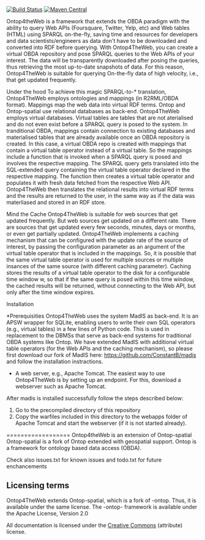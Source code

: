 [![Build Status](https://travis-ci.org/ontop/ontop.png?branch=develop)](https://travis-ci.org/ontop/ontop)
[![Maven Central](https://img.shields.io/maven-central/v/it.unibz.inf.ontop/ontop.svg)](http://search.maven.org/#search%7Cga%7C1%7Cg%3A%22it.unibz.inf.ontop%22)

Ontop4theWeb is a framework that extends the OBDA paradigm with the ability to query Web APIs (Foursquare, Twitter, Yelp, etc)  and Web tables (HTML)  using SPARQL 
on-the-fly, saving time and resources for developers and data scientists/engineers as data don't have to be downloaded and converted into RDF before querying. 
With Ontop4TheWeb, you can create a virtual OBDA repository and pose SPARQL queries to the Web APIs of your interest. The data will be transparently downloaded after
posing the queries, thus retrieving the most up-to-date snapshots of data. For this reason, Ontop4TheWeb is suitable for querying On-the-fly data of high velocity, i.e., 
that get updated frequently. 

Under the hood 
To achieve this magic SPARQL-to-* translation, Ontop4TheWeb employs ontologies and mappings (in R2RML/OBDA format). Mappings map the web data into 
virtual RDF terms. Ontop and Ontop-spatial use relational databases as back-end. Ontop4TheWeb employs virtual databases. Virtual tables are tables that are not 
aterialised and do not even exist before a SPARQL query is posed to the system. In tranditional OBDA, mappings contain connection to existing databases and materialised
tables that are already available once an OBDA repository is created. In this case, a virtual OBDA repo is created with mappings that contain a virtual table operator
instead of a virtual table. So the mappings include a function that is invoked when a SPARQL query is posed and involves the respective mapping. 
The SPARQL query gets translated into the SQL-extended query containing the virtual table operator declared in the respective mapping.
The function  then creates a virtual table operator and populates it with fresh data fetched from the respective Web API. Ontop4TheWeb then translates the relational
results into virtual RDF terms and the results are returned to the user, in the same way as if the data was materliased and stored in an RDF store.

Mind the Cache 
Ontop4TheWeb is suitable for web sources that get updated frequently. But web sources get updated on a different rate. There are sources that get updated
every few seconds, minutes, days or months, or even get partially updated. Ontop4TheWeb implements a caching mechanism that can be configured with the 
update rate of the source of interest, by passing the configuration parameter as an argument of the virtual table operator that is included in the mappings. 
So, it is possible that the same virtual table operator is used for multiple sources or multiple insances of the same source (with different caching parameter). 
Caching stores the results of a virtual table operator to the disk for a configurable time window w, so that if the same query is posed within this time window, 
the cached results will be returned, without connecting to the Web API, but only after the time window expires. 

Installation

*Prerequisities
Ontop4TheWeb uses the system MadIS as back-end. It is an APSW wrapper for SQLite, enabling users to write their own SQL operators (e.g., virtual tables) in a few lines
of Python code. This is used in replacement to the DBMSs that serve as back-end systems for traditional OBDA systems like Ontop. 
We have extended MadIS with additional virtual table operators (for the Web APIs and the caching mechanism), so please first download our fork of MadIS here: https://github.com/ConstantB/madis 
and follow the installation instractions. 
* A web server, e.g., Apache Tomcat. The easiest way to use Ontop4TheWeb is by setting up an endpoint. For this, download a webserver such as Apache Tomcat. 

After madis is installed successfully follow the steps described below: 
1. Go to the precompiled directory of this repository 
2. Copy the warfiles included in this directory to the webapps folder of Apache Tomcat and start the webserver (if it is not started already). 

 

==================
Ontop4theWeb is an extension of Ontop-spatial
Ontop-spatial is a fork  of Ontop extended with geospatial 
support. Ontop is a framework for ontology based data access (OBDA). 

Check also issues.txt for known issues and todo.txt for future 
enchancements

Licensing terms 
--------------------
Ontop4TheWeb extends Ontop-spatial, which is a fork of -ontop. Thus, it is available under the same license. 
The -ontop- framework is available under the Apache License, Version 2.0

All documentation is licensed under the 
[Creative Commons](http://creativecommons.org/licenses/by/4.0/)
(attribute)  license.






